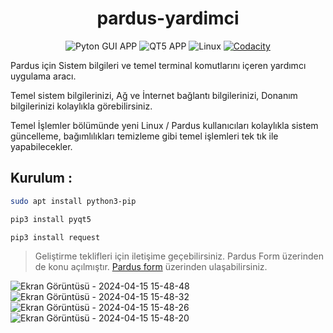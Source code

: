 <div align="center">
  
# pardus-yardimci

![Pyton GUI APP](https://img.shields.io/badge/Python-3776AB?logo=python&logoColor=white&style=for-the-badge)
![QT5 APP](https://img.shields.io/badge/QT-41CD52?logo=qt&logoColor=white&style=for-the-badge)
![Linux](https://img.shields.io/badge/Linux-1e1e1e?logo=linux&logoColor=white&style=for-the-badge)
[![Codacity](https://img.shields.io/codacy/grade/bb3500c728344ef898cb6c66bc356f00?logo=codacy&logoColor=white&style=for-the-badge)](https://app.codacy.com/gh/tvardar/pardus-yardimci)
</div>

Pardus için Sistem bilgileri ve temel terminal komutlarını içeren yardımcı uygulama aracı.

Temel sistem bilgilerinizi, Ağ ve İnternet bağlantı bilgilerinizi, Donanım bilgilerinizi kolaylıkla görebilirsiniz.

Temel İşlemler bölümünde yeni Linux / Pardus kullanıcıları kolaylıkla sistem güncelleme, bağımlılıkları temizleme gibi temel işlemleri tek tık ile yapabilecekler.  

## Kurulum :
```bash
sudo apt install python3-pip
```
```bash
pip3 install pyqt5
```
```bash
pip3 install request
```

>Geliştirme teklifleri için iletişime geçebilirsiniz. Pardus Form üzerinden de konu açılmıştır.
<a href="https://forum.pardus.org.tr/t/pardus-yardimci/26116">Pardus form</a> üzerinden ulaşabilirsiniz.

![Ekran Görüntüsü - 2024-04-15 15-48-48](https://github.com/tvardar/pardus-yardimci/assets/44139485/e1e9541c-aa4a-4abe-bdfb-89d4550fca46)
![Ekran Görüntüsü - 2024-04-15 15-48-32](https://github.com/tvardar/pardus-yardimci/assets/44139485/5fe92356-1edd-4b4b-8893-26300a005ddd)
![Ekran Görüntüsü - 2024-04-15 15-48-26](https://github.com/tvardar/pardus-yardimci/assets/44139485/ff359ad8-d042-45c6-84a3-b065f6c6c881)
![Ekran Görüntüsü - 2024-04-15 15-48-20](https://github.com/tvardar/pardus-yardimci/assets/44139485/4d2cfa19-80a2-4f7f-8832-8179cbc4d4dc)


